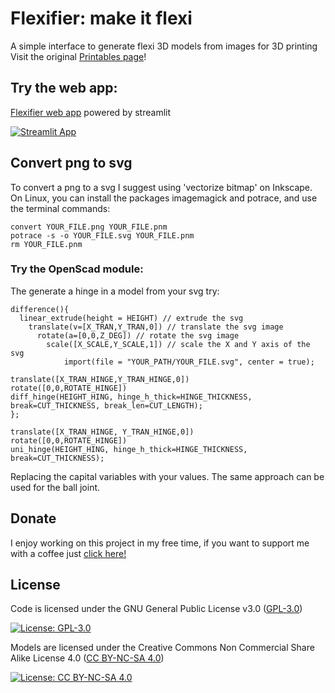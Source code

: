 # Flexifier: make it flexi
A simple interface to generate flexi 3D models from images for 3D printing
Visit the original [Printables page](https://www.printables.com/it/model/505713-flexifier-make-it-flexi)!

## Try the web app:

[Flexifier web app](https://lmonari5-flexifier.streamlit.app/) powered by streamlit

[![Streamlit App](https://static.streamlit.io/badges/streamlit_badge_black_white.svg)](https://lmonari5-flexifier.streamlit.app/)

## Convert png to svg

To convert a png to a svg I suggest using 'vectorize bitmap' on Inkscape. On Linux, you can install the packages imagemagick and potrace, and use the terminal commands:
```
convert YOUR_FILE.png YOUR_FILE.pnm
potrace -s -o YOUR_FILE.svg YOUR_FILE.pnm
rm YOUR_FILE.pnm
```
### Try the OpenScad module:

The generate a hinge in a model from your svg try:
```
difference(){
  linear_extrude(height = HEIGHT) // extrude the svg
    translate(v=[X_TRAN,Y_TRAN,0]) // translate the svg image
      rotate(a=[0,0,Z_DEG]) // rotate the svg image
        scale([X_SCALE,Y_SCALE,1]) // scale the X and Y axis of the svg
            import(file = "YOUR_PATH/YOUR_FILE.svg", center = true);

translate([X_TRAN_HINGE,Y_TRAN_HINGE,0])
rotate([0,0,ROTATE_HINGE])
diff_hinge(HEIGHT_HING, hinge_h_thick=HINGE_THICKNESS, break=CUT_THICKNESS, break_len=CUT_LENGTH);
};

translate([X_TRAN_HINGE, Y_TRAN_HINGE,0])
rotate([0,0,ROTATE_HINGE])
uni_hinge(HEIGHT_HING, hinge_h_thick=HINGE_THICKNESS, break=CUT_THICKNESS);
```
Replacing the capital variables with your values. The same approach can be used for the ball joint.

## Donate

I enjoy working on this project in my free time, if you want to support me with a coffee just [click here!](https://www.paypal.com/donate/?hosted_button_id=V4LJ3Z3B3KXRY)

## License

Code is licensed under the GNU General Public License v3.0 ([GPL-3.0](https://www.gnu.org/licenses/gpl-3.0.en.html))

[![License: GPL-3.0](https://img.shields.io/badge/License-GPL%20v3-lightgrey.svg)](https://www.gnu.org/licenses/gpl-3.0.en.html)

Models are licensed under the Creative Commons Non Commercial Share Alike License 4.0 ([CC BY-NC-SA 4.0](https://creativecommons.org/licenses/by-nc-sa/4.0/))

[![License: CC BY-NC-SA 4.0](https://img.shields.io/badge/License-CC%20BY--NC--SA%204.0-lightgrey.svg)](https://creativecommons.org/licenses/by-nc-sa/4.0/)
